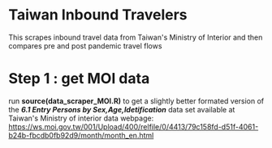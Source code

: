 # Taiwan Inbound Travelers
This scrapes inbound travel data from Taiwan's Ministry of Interior and then compares pre and post pandemic travel flows

# Step 1 : get MOI data
run **source(data_scraper_MOI.R)** to get a slightly better formated version of the ***6.1 Entry Persons by Sex,Age,Idetification*** data set available at Taiwan's Ministry of interior data webpage: https://ws.moi.gov.tw/001/Upload/400/relfile/0/4413/79c158fd-d51f-4061-b24b-fbcdb0fb92d9/month/month_en.html

